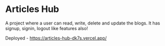 # Articles Hub

A project where a user can read, write, delete and update the blogs.
It has signup, signin, logout like features also!


Deployed - https://articles-hub-dk7s.vercel.app/
